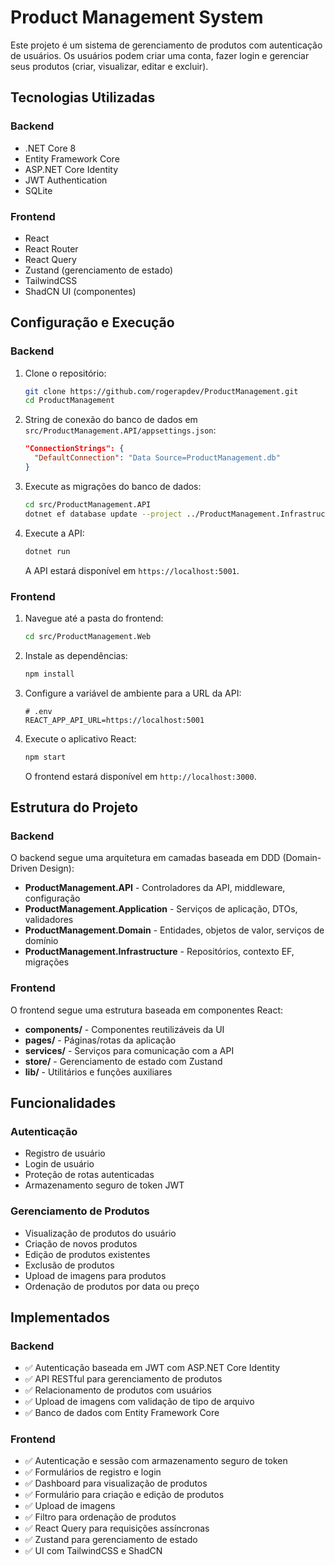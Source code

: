 # Product Management System

Este projeto é um sistema de gerenciamento de produtos com autenticação de usuários. Os usuários podem criar uma conta, fazer login e gerenciar seus produtos (criar, visualizar, editar e excluir).

## Tecnologias Utilizadas

### Backend
- .NET Core 8
- Entity Framework Core
- ASP.NET Core Identity
- JWT Authentication
- SQLite

### Frontend
- React
- React Router
- React Query
- Zustand (gerenciamento de estado)
- TailwindCSS
- ShadCN UI (componentes)

## Configuração e Execução

### Backend

1. Clone o repositório:
   ```bash
   git clone https://github.com/rogerapdev/ProductManagement.git
   cd ProductManagement
   ```

2. String de conexão do banco de dados em `src/ProductManagement.API/appsettings.json`:
   ```json
   "ConnectionStrings": {
     "DefaultConnection": "Data Source=ProductManagement.db"
   }
   ```
3. Execute as migrações do banco de dados:
   ```bash
   cd src/ProductManagement.API
   dotnet ef database update --project ../ProductManagement.Infrastructure/ProductManagement.Infrastructure.csproj
   ```

4. Execute a API:
   ```bash
   dotnet run
   ```

   A API estará disponível em `https://localhost:5001`.

### Frontend

1. Navegue até a pasta do frontend:
   ```bash
   cd src/ProductManagement.Web
   ```

2. Instale as dependências:
   ```bash
   npm install
   ```

3. Configure a variável de ambiente para a URL da API:
   ```
   # .env
   REACT_APP_API_URL=https://localhost:5001
   ```

4. Execute o aplicativo React:
   ```bash
   npm start
   ```

   O frontend estará disponível em `http://localhost:3000`.

## Estrutura do Projeto

### Backend

O backend segue uma arquitetura em camadas baseada em DDD (Domain-Driven Design):

- **ProductManagement.API** - Controladores da API, middleware, configuração
- **ProductManagement.Application** - Serviços de aplicação, DTOs, validadores
- **ProductManagement.Domain** - Entidades, objetos de valor, serviços de domínio
- **ProductManagement.Infrastructure** - Repositórios, contexto EF, migrações

### Frontend

O frontend segue uma estrutura baseada em componentes React:

- **components/** - Componentes reutilizáveis da UI
- **pages/** - Páginas/rotas da aplicação
- **services/** - Serviços para comunicação com a API
- **store/** - Gerenciamento de estado com Zustand
- **lib/** - Utilitários e funções auxiliares

## Funcionalidades

### Autenticação
- Registro de usuário
- Login de usuário
- Proteção de rotas autenticadas
- Armazenamento seguro de token JWT

### Gerenciamento de Produtos
- Visualização de produtos do usuário
- Criação de novos produtos
- Edição de produtos existentes
- Exclusão de produtos
- Upload de imagens para produtos
- Ordenação de produtos por data ou preço

## Implementados

### Backend
- ✅ Autenticação baseada em JWT com ASP.NET Core Identity
- ✅ API RESTful para gerenciamento de produtos
- ✅ Relacionamento de produtos com usuários
- ✅ Upload de imagens com validação de tipo de arquivo
- ✅ Banco de dados com Entity Framework Core

### Frontend
- ✅ Autenticação e sessão com armazenamento seguro de token
- ✅ Formulários de registro e login
- ✅ Dashboard para visualização de produtos
- ✅ Formulário para criação e edição de produtos
- ✅ Upload de imagens
- ✅ Filtro para ordenação de produtos
- ✅ React Query para requisições assíncronas
- ✅ Zustand para gerenciamento de estado
- ✅ UI com TailwindCSS e ShadCN